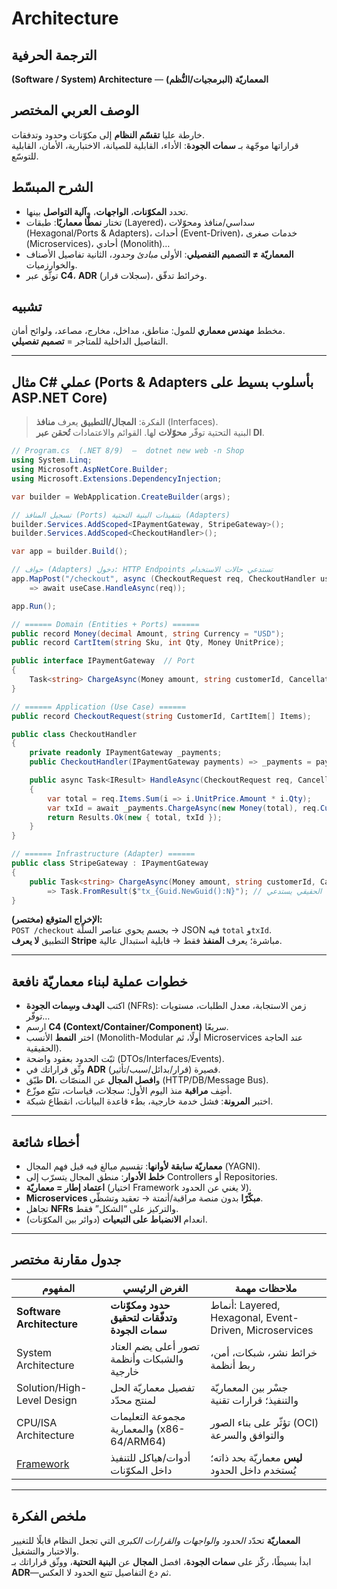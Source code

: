 # **Architecture**

## الترجمة الحرفية  
**(Software / System) Architecture** — **المعماريّة (البرمجيات/النُّظم)**

## الوصف العربي المختصر  
خارطة عليا **تقسّم النظام** إلى مكوّنات وحدود وتدفقات.  
قراراتها موجّهة بـ **سمات الجودة**: الأداء، القابلية للصيانة، الاختبارية، الأمان، القابلية للتوسّع.

## الشرح المبسّط  
- تحدد **المكوّنات**، **الواجهات**، و**آلية التواصل** بينها.  
- تختار **نمطًا معماريًا**: طبقات (Layered)، سداسي/منافذ ومحوّلات (Hexagonal/Ports & Adapters)، أحداث (Event-Driven)، خدمات صغرى (Microservices)، أحادي (Monolith)…  
- **المعماريّة ≠ التصميم التفصيلي**: الأولى *مبادئ وحدود*، الثانية تفاصيل الأصناف والخوارزميات.  
- توثَّق عبر **C4**، **ADR** (سجلات قرار)، وخرائط تدفّق.

## تشبيه  
مخطط **مهندس معماري** للمول: مناطق، مداخل، مخارج، مصاعد، ولوائح أمان.  
التفاصيل الداخلية للمتاجر = **تصميم تفصيلي**.

---

## مثال C# عملي (Ports & Adapters بأسلوب بسيط على ASP.NET Core)

> الفكرة: **المجال/التطبيق** يعرف **منافذ** (Interfaces).  
> البنية التحتية توفّر **محوّلات** لها. القوائم والاعتمادات **تُحقن عبر DI**.

```csharp
// Program.cs  (.NET 8/9)  —  dotnet new web -n Shop
using System.Linq;
using Microsoft.AspNetCore.Builder;
using Microsoft.Extensions.DependencyInjection;

var builder = WebApplication.CreateBuilder(args);

// تسجيل المنافذ (Ports) بتنفيذات البنية التحتية (Adapters)
builder.Services.AddScoped<IPaymentGateway, StripeGateway>();
builder.Services.AddScoped<CheckoutHandler>();

var app = builder.Build();

// حواف (Adapters) دخول: HTTP Endpoints تستدعي حالات الاستخدام
app.MapPost("/checkout", async (CheckoutRequest req, CheckoutHandler useCase)
    => await useCase.HandleAsync(req));

app.Run();

// ====== Domain (Entities + Ports) ======
public record Money(decimal Amount, string Currency = "USD");
public record CartItem(string Sku, int Qty, Money UnitPrice);

public interface IPaymentGateway  // Port
{
    Task<string> ChargeAsync(Money amount, string customerId, CancellationToken ct = default);
}

// ====== Application (Use Case) ======
public record CheckoutRequest(string CustomerId, CartItem[] Items);

public class CheckoutHandler
{
    private readonly IPaymentGateway _payments;
    public CheckoutHandler(IPaymentGateway payments) => _payments = payments;

    public async Task<IResult> HandleAsync(CheckoutRequest req, CancellationToken ct = default)
    {
        var total = req.Items.Sum(i => i.UnitPrice.Amount * i.Qty);
        var txId = await _payments.ChargeAsync(new Money(total), req.CustomerId, ct);
        return Results.Ok(new { total, txId });
    }
}

// ====== Infrastructure (Adapter) ======
public class StripeGateway : IPaymentGateway
{
    public Task<string> ChargeAsync(Money amount, string customerId, CancellationToken ct = default)
        => Task.FromResult($"tx_{Guid.NewGuid():N}"); // تمثيل بسيط؛ الحقيقي يستدعي HTTP
}
```

**الإخراج المتوقع (مختصر):**  
`POST /checkout` بجسم يحوي عناصر السلّة → JSON فيه `total` و`txId`.  
التطبيق **لا يعرف Stripe** مباشرة؛ يعرف **المنفذ** فقط → قابلية استبدال عالية.

---

## خطوات عملية لبناء معماريّة نافعة
- اكتب **الهدف وسِمات الجودة** (NFRs): زمن الاستجابة، معدل الطلبات، مستويات توفّر…  
- ارسم **C4 (Context/Container/Component)** سريعًا.  
- اختر **النمط** الأنسب (Monolith-Modular أولًا، ثم Microservices عند الحاجة الحقيقية).  
- ثبّت الحدود بعقود واضحة (DTOs/Interfaces/Events).  
- وثّق قراراتك في **ADR** قصيرة (قرار/بدائل/سبب/تأثير).  
- طبّق **DI**، و**افصل المجال** عن المنصّات (HTTP/DB/Message Bus).  
- أضِف **مراقبة** منذ اليوم الأول: سجلات، قياسات، تتبّع موزّع.  
- اختبر **المرونة**: فشل خدمة خارجية، بطء قاعدة البيانات، انقطاع شبكة.

---

## أخطاء شائعة
- **معماريّة سابقة لأوانها**: تقسيم مبالغ فيه قبل فهم المجال (YAGNI).  
- **خلط الأدوار**: منطق المجال يتسرّب إلى Controllers أو Repositories.  
- **اعتماد إطار = معماريّة** (اختيار Framework لا يغني عن الحدود).  
- **Microservices مبكّرًا** بدون منصة مراقبة/أتمتة → تعقيد وتشظّي.  
- تجاهل **NFRs** والتركيز على “الشكل” فقط.  
- انعدام **الانضباط على التبعيات** (دوائر بين المكوّنات).

---

## جدول مقارنة مختصر

| المفهوم | الغرض الرئيسي | ملاحظات مهمة |
|---|---|---|
| **Software Architecture** | **حدود ومكوّنات وتدفّقات لتحقيق سمات الجودة** | أنماط: Layered, Hexagonal, Event-Driven, Microservices |
| System Architecture | تصور أعلى يضم العتاد والشبكات وأنظمة خارجية | خرائط نشر، شبكات، أمن، ربط أنظمة |
| Solution/High-Level Design | تفصيل معماريّة الحل لمنتج محدّد | جسْر بين المعماريّة والتنفيذ؛ قرارات تقنية |
| CPU/ISA Architecture | مجموعة التعليمات والمعمارية (x86-64/ARM64) | تؤثّر على بناء الصور (OCI) والتوافق والسرعة |
| [Framework](framework.md) | أدوات/هياكل للتنفيذ داخل المكوّنات | **ليس** معماريّة بحد ذاته؛ يُستخدم داخل الحدود |

---

## ملخص الفكرة  
**المعماريّة** تحدّد *الحدود والواجهات والقرارات الكبرى* التي تجعل النظام قابلًا للتغيير والاختبار والتشغيل.  
ابدأ بسيطًا، ركّز على **سمات الجودة**، افصل **المجال** عن **البنية التحتية**، ووثّق قراراتك بـ **ADR**—ثم دع التفاصيل تتبع الحدود لا العكس.
